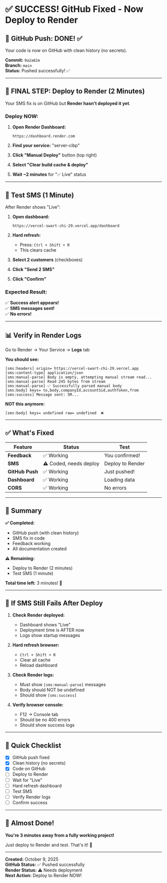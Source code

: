 # ✅ SUCCESS! GitHub Fixed - Now Deploy to Render

## 🎉 GitHub Push: DONE! ✅

Your code is now on GitHub with clean history (no secrets).

**Commit:** `9a2a62e`  
**Branch:** `main`  
**Status:** Pushed successfully! ✅

---

## 🚀 FINAL STEP: Deploy to Render (2 Minutes)

Your SMS fix is on GitHub but **Render hasn't deployed it yet**.

### Deploy NOW:

1. **Open Render Dashboard:**

   ```
   https://dashboard.render.com
   ```

2. **Find your service:** "server-cibp"

3. **Click "Manual Deploy"** button (top right)

4. **Select "Clear build cache & deploy"**

5. **Wait ~2 minutes** for "✅ Live" status

---

## 🧪 Test SMS (1 Minute)

After Render shows "Live":

1. **Open dashboard:**

   ```
   https://vercel-swart-chi-29.vercel.app/dashboard
   ```

2. **Hard refresh:**

   - Press: `Ctrl + Shift + R`
   - This clears cache

3. **Select 2 customers** (checkboxes)

4. **Click "Send 2 SMS"**

5. **Click "Confirm"**

### Expected Result:

✅ **Success alert appears!**  
✅ **SMS messages sent!**  
✅ **No errors!**

---

## 📊 Verify in Render Logs

Go to Render → Your Service → **Logs** tab

**You should see:**

```
[sms:headers] origin= https://vercel-swart-chi-29.vercel.app
[sms:content-type] application/json
[sms:manual-parse] Body is empty, attempting manual stream read...
[sms:manual-parse] Read 245 bytes from stream
[sms:manual-parse] ✅ Successfully parsed manual body
[sms:body] keys= to,body,companyId,accountSid,authToken,from
[sms:success] Message sent: SM...
```

**NOT this anymore:**

```
[sms:body] keys= undefined raw= undefined  ❌
```

---

## ✅ What's Fixed

| Feature         | Status                 | Test             |
| --------------- | ---------------------- | ---------------- |
| **Feedback**    | ✅ Working             | You confirmed!   |
| **SMS**         | ⚠️ Coded, needs deploy | Deploy to Render |
| **GitHub Push** | ✅ Working             | Just pushed!     |
| **Dashboard**   | ✅ Working             | Loading data     |
| **CORS**        | ✅ Working             | No errors        |

---

## 🎯 Summary

**✅ Completed:**

- GitHub push (with clean history)
- SMS fix in code
- Feedback working
- All documentation created

**⚠️ Remaining:**

- Deploy to Render (2 minutes)
- Test SMS (1 minute)

**Total time left:** 3 minutes! 🚀

---

## 🐛 If SMS Still Fails After Deploy

1. **Check Render deployed:**

   - Dashboard shows "Live"
   - Deployment time is AFTER now
   - Logs show startup messages

2. **Hard refresh browser:**

   - `Ctrl + Shift + R`
   - Clear all cache
   - Reload dashboard

3. **Check Render logs:**

   - Must show `[sms:manual-parse]` messages
   - Body should NOT be undefined
   - Should show `[sms:success]`

4. **Verify browser console:**
   - F12 → Console tab
   - Should be no 400 errors
   - Should show success logs

---

## 📝 Quick Checklist

- [x] GitHub push fixed
- [x] Clean history (no secrets)
- [x] Code on GitHub
- [ ] Deploy to Render
- [ ] Wait for "Live"
- [ ] Hard refresh dashboard
- [ ] Test SMS
- [ ] Verify Render logs
- [ ] Confirm success

---

## 🎊 Almost Done!

**You're 3 minutes away from a fully working project!**

Just deploy to Render and test. That's it! 🎉

---

**Created:** October 9, 2025  
**GitHub Status:** ✅ Pushed successfully  
**Render Status:** ⚠️ Needs deployment  
**Next Action:** Deploy to Render NOW!
